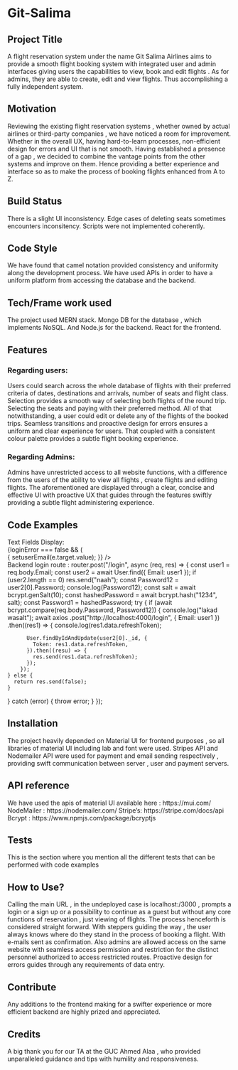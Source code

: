 # Git-Salima
<h2>Project Title</h2>
A flight reservation system under the name Git Salima Airlines aims to provide a smooth flight booking system with integrated user and admin interfaces giving users the capabilities to view, book and edit flights . As for admins, they are able to create, edit and view flights. Thus accomplishing a fully independent system.
<h2>Motivation</h2>
Reviewing the existing flight reservation systems , whether owned by actual airlines or third-party companies , we have noticed a room for improvement. Whether in the overall UX, having hard-to-learn processes, non-efficient design for errors and UI that is not smooth. Having established a presence of a gap , we decided to combine the vantage points from the other systems and improve on them. Hence providing a better experience and interface so as to make the process of booking flights enhanced from A to Z.
<h2>Build Status</h2>
There is a slight UI inconsistency. Edge cases of deleting seats sometimes encounters inconsitency. Scripts were not implemented coherently. 
<h2>Code Style</h2>
We have found that camel notation provided consistency and uniformity along the development process. We have used APIs in order to have a uniform platform from accessing the database and the backend. 

 
<h2>Tech/Frame work used </h2>
The project used MERN stack. Mongo DB for the database , which implements NoSQL.  And Node.js for the backend. React for the frontend. 
<h2>Features
<h3>Regarding users:</h3>
Users could search across the whole database of flights with their preferred criteria of dates, destinations and arrivals, number of seats and flight class. Selection provides a smooth way of selecting both flights of the round trip. Selecting the seats and paying with their preferred  method. All of that notwithstanding, a user could edit or delete any of the flights of the booked trips. Seamless transitions and proactive design for errors ensures a uniform and clear experience for users. That coupled with a consistent colour palette provides a subtle flight booking experience.
<h3>Regarding Admins:</h3>
Admins have unrestricted access to all website functions, with a difference from the users of the ability to view all flights , create flights and editing flights. The aforementioned are displayed through a clear, concise and effective UI with proactive UX that guides through the features swiftly providing a subtle flight administering experience.
<h2>Code Examples</h2>
Text Fields Display:  <form onSubmit={loginHandler}>
                {loginError === false && (
                  <div>
                    <div className="form-group col-md-4">
                      <TextField
                        required
                        id="filled-helperText"
                        type="email"
                        aria-describedby="emailHelp"
                        label="Email"
                        variant="filled"
                        onChange={(e) => {
                          setuserEmail(e.target.value);
                        }}
                      />
                    </div>
 Backend login route : router.post("/login", async (req, res) => {
  const user1 = req.body.Email;
  const user2 = await User.find({ Email: user1 });
  if (user2.length == 0) res.send("naah");
  const Password12 = user2[0].Password;
  console.log(Password12);
  const salt = await bcrypt.genSalt(10);
  const hashedPassword = await bcrypt.hash("1234", salt);
  const Password1 = hashedPassword;
  try {
    if (await bcrypt.compare(req.body.Password, Password12)) {
      console.log("lakad wasalt");
      await axios
        .post("http://localhost:4000/login", { Email: user1 })
        .then((res1) => {
          console.log(res1.data.refreshToken);

          User.findByIdAndUpdate(user2[0]._id, {
            Token: res1.data.refreshToken,
          }).then((resu) => {
            res.send(res1.data.refreshToken);
          });
        });
    } else {
      return res.send(false);
    }
  } catch (error) {
    throw error;
  }
});               
<h2>Installation</h2>
The project heavily depended on Material UI for frontend purposes , so all libraries of material UI including lab and font were used. Stripes API and Nodemailer API were used for payment and email sending respectively , providing swift communication between server , user and payment servers.
<h2>API reference</h2>
We have used the apis of material UI available here : https://mui.com/
NodeMailer : https://nodemailer.com/
Stripe’s: https://stripe.com/docs/api 
Bcrypt :  https://www.npmjs.com/package/bcryptjs

<h2>Tests</h2>
This is the section where you mention all the different tests that can be performed with code examples
<h2>How to Use?</h2>
Calling the main URL , in the undeployed case is localhost:/3000 , prompts a login or a sign up or a possibility to continue as a guest but without any core functions of reservation , just viewing of flights. The process henceforth is considered straight forward. With steppers guiding the way , the user always knows where do they stand in the process of booking a flight. With e-mails sent as confirmation. Also admins are allowed access on the same website with seamless access permission and restriction for the distinct personnel authorized to access restricted routes. Proactive design for errors guides through any requirements of data entry.
<h2>Contribute</h2>
Any additions to the frontend making  for a swifter experience or more efficient backend are highly prized and appreciated.
  <h2>Credits</h2>
A big thank you for our TA at the GUC Ahmed Alaa , who provided unparalleled guidance and tips with humility and responsiveness.

